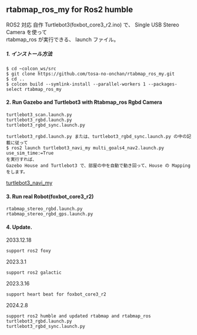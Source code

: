 ## rtabmap_ros_my for Ros2 humble
    
ROS2 対応 自作 Turtlebot3(foxbot_core3_r2.ino) で、 Single USB Stereo Camera を使って    
rtabmap_ros が実行できる、 launch ファイル。    
    
##### 1. インストール方法    

    $ cd ~colcon_ws/src    
    $ git clone https://github.com/tosa-no-onchan/rtabmap_ros_my.git    
    $ cd ..    
    $ colcon build --symlink-install --parallel-workers 1 --packages-select rtabmap_ros_my    
    
#### 2. Run Gazebo and Turtlebot3 with Rtabmap_ros Rgbd Camera    

    turtlebot3_scan.launch.py  
    turtlebot3_rgbd.launch.py  
    turtlebot3_rgbd_sync.launch.py  
    
    turtlebot3_rgbd.launch.py または、turtlebot3_rgbd_sync.launch.py の中の記載に従って  
    $ ros2 launch turtlebot3_navi_my multi_goals4_nav2.launch.py use_sim_time:=True  
    を実行すれば、  
    Gazebo House and Turtlebot3 で、部屋の中を自動で動き回って、House の Mapping をします。  

[turtlebot3_navi_my](https://github.com/tosa-no-onchan/turtlebot3_navi_my)  
    
#### 3. Run real Robot(foxbot_core3_r2)    
    
    rtabmap_stereo_rgbd.launch.py  
    rtabmap_stereo_rgbd_gps.launch.py  

#### 4. Update.    
2033.12.18  
    
    support ros2 foxy    
    
2023.3.1  
    
    support ros2 galactic  

2023.3.16  

    support heart beat for foxbot_core3_r2 

2024.2.8  

    support ros2 humble and updated rtabmap and rtabmap_ros  
    turtlebot3_rgbd.launch.py  
    turtlebot3_rgbd_sync.launch.py
    
